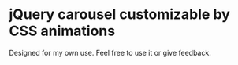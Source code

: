 # jQuery carousel customizable by CSS animations

Designed for my own use.
Feel free to use it or give feedback.